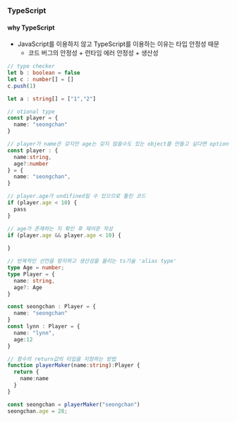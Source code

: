 ### TypeScript



#### why TypeScript

- JavaScript를 이용하지 않고 TypeScript를 이용하는 이유는 타입 안정성 때문
  - 코드 버그의 안정성 + 런타임 에러 안정성 + 생산성

```typescript
// type checker
let b : boolean = false
let c : number[] = []
c.push(1)

let a : string[] = ["1","2"]
```



```typescript
// otional type
const player = {
  name: "seongchan"
}

// player가 name은 갖지만 age는 갖지 않을수도 있는 object를 만들고 싶다면 optiontype에 ?를 넣어줌
const player : {
  name:string,
  age?:number
} = {
  name: "seongchan",
}

// player.age가 undifined일 수 있으므로 틀린 코드
if (player.age < 10) {
  pass
}

// age가 존재하는 지 확인 후 제어문 작성
if (player.age && player.age < 10) {
  
}
```

```typescript
// 반복적인 선언을 방지하고 생산성을 올리는 ts기술 'alias type'
type Age = number;
type Player = {
  name: string,
  age?: Age
}

const seongchan : Player = {
  name: "seongchan"
}
const lynn : Player = {
  name: "lynn",
  age:12
}
```

```typescript
// 함수의 return값의 타입을 지정하는 방법
function playerMaker(name:string):Player {
  return {
    name:name
  }
}

const seongchan = playerMaker("seongchan")
seongchan.age = 28;
```

